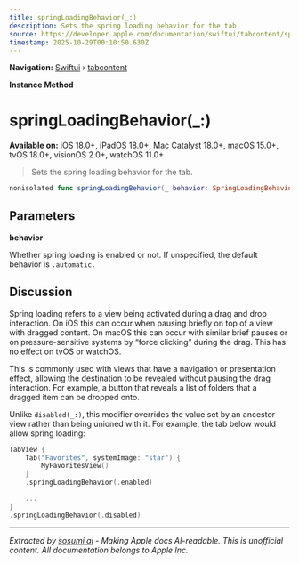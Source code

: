 ```yaml
---
title: springLoadingBehavior(_:)
description: Sets the spring loading behavior for the tab.
source: https://developer.apple.com/documentation/swiftui/tabcontent/springloadingbehavior(_:)
timestamp: 2025-10-29T00:10:50.630Z
---
```


**Navigation:** [Swiftui](/documentation/swiftui) › [tabcontent](/documentation/swiftui/tabcontent)

**Instance Method**

# springLoadingBehavior(_:)

**Available on:** iOS 18.0+, iPadOS 18.0+, Mac Catalyst 18.0+, macOS 15.0+, tvOS 18.0+, visionOS 2.0+, watchOS 11.0+

> Sets the spring loading behavior for the tab.

```swift
nonisolated func springLoadingBehavior(_ behavior: SpringLoadingBehavior) -> some TabContent<Self.TabValue>
```

## Parameters

**behavior**

Whether spring loading is enabled or not. If unspecified, the default behavior is `.automatic.`



## Discussion

Spring loading refers to a view being activated during a drag and drop interaction. On iOS this can occur when pausing briefly on top of a view with dragged content. On macOS this can occur with similar brief pauses or on pressure-sensitive systems by “force clicking” during the drag. This has no effect on tvOS or watchOS.

This is commonly used with views that have a navigation or presentation effect, allowing the destination to be revealed without pausing the drag interaction. For example, a button that reveals a list of folders that a dragged item can be dropped onto.

Unlike `disabled(_:)`, this modifier overrides the value set by an ancestor view rather than being unioned with it. For example, the tab below would allow spring loading:

```swift
TabView {
    Tab("Favorites", systemImage: "star") {
        MyFavoritesView()
    }
    .springLoadingBehavior(.enabled)

    ...
}
.springLoadingBehavior(.disabled)
```

---

*Extracted by [sosumi.ai](https://sosumi.ai) - Making Apple docs AI-readable.*
*This is unofficial content. All documentation belongs to Apple Inc.*
